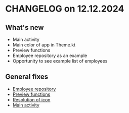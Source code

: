 # CHANGELOG on 12.12.2024
## What's new
- Main activity
- Main color of app in Theme.kt
- Preview functions
- Employee repository as an example
- Opportunity to see example list of employees
## General fixes
- [Employee repository](https://github.com/q2L3ntk/Tunica/commit/0a0211e0f1682dbab31ac155a5c77098eaeca471)
- [Preview functions](https://github.com/q2L3ntk/Tunica/commit/6451d927d6571d00189ed438ace45ed29bb1b79d)
- [Resolution of icon](https://github.com/q2L3ntk/Tunica/commit/ef948dbd7a4f8f1146aa52cd9b6bc74e02e11b6b)
- [Main activity](https://github.com/q2L3ntk/Tunica/commit/3de7390892d57fc5e08a41b5555d1099242df3fc)
